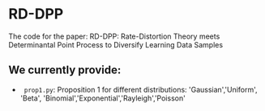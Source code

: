 # RD-DPP
The code for the paper: RD-DPP: Rate-Distortion Theory meets Determinantal Point Process to Diversify Learning Data Samples

## We currently provide:
- ``` prop1.py```: Proposition 1 for different distributions:
'Gaussian','Uniform', 'Beta', 'Binomial','Exponential','Rayleigh','Poisson'
